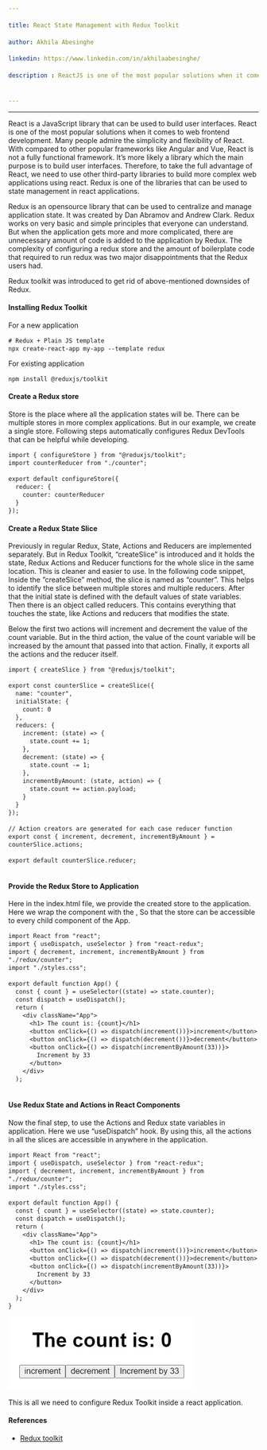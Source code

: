 ```yaml
---

title: React State Management with Redux Toolkit

author: Akhila Abesinghe

linkedin: https://www.linkedin.com/in/akhilaabesinghe/

description : ReactJS is one of the most popular solutions when it comes to building web applications. ReactJS needs some third-party libraries to help managing the state of the application. This is where Redux comes in. Redux is one of the most popular state management library that can be used with ReactJS. We will discuss about the new and better version of Redux, redux Toolkit.


---
```

___


React is a JavaScript library that can be used to build user interfaces. React is one of the most popular solutions when it comes to web frontend development. Many people admire the simplicity and flexibility of React. With compared to other popular frameworks like Angular and Vue, React is not a fully functional framework. It’s more likely a library which the main purpose is to build user interfaces. Therefore, to take the full advantage of React, we need to use other third-party libraries to build more complex web applications using react. Redux is one of the libraries that can be used to state management in react applications. 


Redux is an opensource library that can be used to centralize and manage application state. It was created by Dan Abramov and Andrew Clark. Redux works on very basic and simple principles that everyone can understand. But when the application gets more and more complicated, there are unnecessary amount of code is added to the application by Redux. The complexity of configuring a redux store and the amount of boilerplate code that required to run redux was two major disappointments that the Redux users had.


Redux toolkit was introduced to get rid of above-mentioned downsides of Redux.

#### **Installing Redux Toolkit**

For a new application

```
# Redux + Plain JS template
npx create-react-app my-app --template redux

```

For existing application
```
npm install @reduxjs/toolkit
```

#### **Create a Redux store**


Store is the place where all the application states will be. There can be multiple stores in more complex applications. But in our example, we create a single store. Following steps automatically configures Redux DevTools that can be helpful while developing.

```
import { configureStore } from "@reduxjs/toolkit";
import counterReducer from "./counter";

export default configureStore({
  reducer: {
    counter: counterReducer
  }
});

```

#### **Create a Redux State Slice**


Previously in regular Redux, State, Actions and Reducers are implemented separately. But in Redux Toolkit, “createSlice” is introduced and it holds the state, Redux Actions and Reducer functions for the whole slice in the same location. This is cleaner and easier to use. In the following code snippet, Inside the ”createSlice” method, the slice is named as “counter”. This helps to identify the slice between multiple stores and multiple reducers. After that the initial state is defined with the default values of state variables. Then there is an object called reducers. This contains everything that touches the state, like Actions and reducers that modifies the state.


Below the first two actions will increment and decrement the value of the count variable. But in the third action, the value of the count variable will be increased by the amount that passed into that action. Finally, it exports all the actions and the reducer itself.

```
import { createSlice } from "@reduxjs/toolkit";

export const counterSlice = createSlice({
  name: "counter",
  initialState: {
    count: 0
  },
  reducers: {
    increment: (state) => {
      state.count += 1;
    },
    decrement: (state) => {
      state.count -= 1;
    },
    incrementByAmount: (state, action) => {
      state.count += action.payload;
    }
  }
});

// Action creators are generated for each case reducer function
export const { increment, decrement, incrementByAmount } = counterSlice.actions;

export default counterSlice.reducer;


```


#### **Provide the Redux Store to Application**


Here in the index.html file, we provide the created store to the application. Here we wrap the <App/> component with the <Provider store={store}>, So that the store can be accessible to every child component of the App.


```
import React from "react";
import { useDispatch, useSelector } from "react-redux";
import { decrement, increment, incrementByAmount } from "./redux/counter";
import "./styles.css";

export default function App() {
  const { count } = useSelector((state) => state.counter);
  const dispatch = useDispatch();
  return (
    <div className="App">
      <h1> The count is: {count}</h1>
      <button onClick={() => dispatch(increment())}>increment</button>
      <button onClick={() => dispatch(decrement())}>decrement</button>
      <button onClick={() => dispatch(incrementByAmount(33))}>
        Increment by 33
      </button>
    </div>
  );


```

#### **Use Redux State and Actions in React Components**


Now the final step, to use the Actions and Redux state variables in application. Here we use “useDispatch” hook. By using this, all the actions in all the slices are accessible in anywhere in the application.

```
import React from "react";
import { useDispatch, useSelector } from "react-redux";
import { decrement, increment, incrementByAmount } from "./redux/counter";
import "./styles.css";

export default function App() {
  const { count } = useSelector((state) => state.counter);
  const dispatch = useDispatch();
  return (
    <div className="App">
      <h1> The count is: {count}</h1>
      <button onClick={() => dispatch(increment())}>increment</button>
      <button onClick={() => dispatch(decrement())}>decrement</button>
      <button onClick={() => dispatch(incrementByAmount(33))}>
        Increment by 33
      </button>
    </div>
  );
}

```

<img src="/img/aa_1_2022_10_20.png" />

This is all we need to configure Redux Toolkit inside a react application.


#### **References**

- [Redux toolkit](https://redux-toolkit.js.org/)
